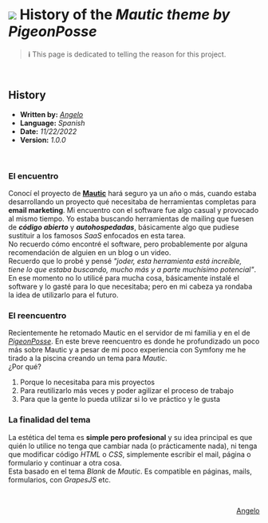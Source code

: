 
# <img src="https://github.com/PigeonPosse.png?size=72" /> History of the <i>Mautic theme by PigeonPosse</i>

>**ℹ️** This page is dedicated to telling the reason for this project.

<br>

## History
- <b>Written by:</b> _[Angelo](https://github.com/AngelEspejo)_
- <b>Language:</b> _Spanish_
- <b>Date:</b> _11/22/2022_
- <b>Version:</b> _1.0.0_

<br>

### El encuentro

Conocí el proyecto de <b>[Mautic](https://github.com/mautic)</b> hará seguro ya un año o más, cuando estaba desarrollando un proyecto qué necesitaba de herramientas completas para <b>email marketing</b>. 
Mi encuentro con el software fue algo casual y provocado al mismo tiempo. Yo estaba buscando herramientas de mailing que fuesen de <b>_código abierto_</b> y <b>_autohospedadas_</b>, básicamente algo que pudiese sustituir a los famosos _SaaS_ enfocados en esta tarea. 
<br>No recuerdo cómo encontré el software, pero probablemente por alguna recomendación de alguien en un blog o un video.
<br>Recuerdo que lo probé y pensé _"joder, esta herramienta está increíble, tiene lo que estaba buscando, mucho más y a parte muchísimo potencial"_. 
<br>En ese momento no lo utilicé para mucha cosa, básicamente instalé el software y lo gasté para lo que necesitaba; pero en mi cabeza ya rondaba la idea de utilizarlo para el futuro.

### El reencuentro

Recientemente he retomado Mautic en el servidor de mi familia y en el de _[PigeonPosse](https://github.com/PigeonPosse)_. En este breve reencuentro es donde he profundizado un poco más sobre Mautic y a pesar de mi poco experiencia con Symfony me he tirado a la piscina creando un tema para _Mautic_. 
<br>¿Por qué? 
1. Porque lo necesitaba para mis proyectos
2. Para reutilizarlo más veces y poder agilizar el proceso de trabajo
3. Para que la gente lo pueda utilizar si lo ve práctico y le gusta 

### La finalidad del tema

La estética del tema es <b>simple pero profesional</b> y su idea principal es que quién lo utilice no tenga que cambiar nada (o prácticamente nada), ni tenga que modificar código _HTML_ o _CSS_, simplemente escribir el mail, página o formulario y continuar a otra cosa. 
<br>Esta basado en el tema _Blank_ de _Mautic_. Es compatible en páginas, mails, formularios, con _GrapesJS_ etc.

<br>

<div style="text-align: right">

[Angelo](https://github.com/AngelEspejo)

</div>

<br>
